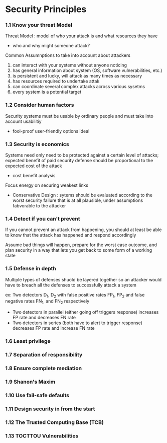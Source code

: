 # Security Principles
### 1.1 Know your threat Model 
Threat Model : model of who your attack is and what resources they have
- who and why might someone attack?

Common Assumnptions to take into account about attackers
1. can interact with your systems without anyone noticing
2. has general information about system (OS, software vulnerabilities, etc.)
3. is persistent and lucky, will attack as many times as necessary
4. has resources required to undertake attak
5. can coordinate several complex attacks across various sysetms
6. every system is a potential target

### 1.2 Consider human factors 
Security systems must be usable by ordinary people and must take into account usabilitiy 
- fool-proof user-friendly options ideal 

### 1.3 Security is economics
Systems need only need to be protected against a certain level of attacks; expected benefit of paid security defense should be proportional to the expected cost of the attack
- cost benefit analysis

Focus energy on securing weakest links
- Conservative Design : sytems should be evaluated according to the worst security failure that is at all plausible, under assumptions fabvorable to the attacker 

### 1.4 Detect if you can't prevent
If you cannot prevent an attack from happening, you should at least be able to know that the attack has happened and respond accordingly 

Assume bad things will happen, prepare for the worst case outcome, and plan security in a way that lets you get back to some form of a working state

### 1.5 Defense in depth
Multiple types of defenses shuold be layered together so an attacker would have to breach all the defenses to successfully attack a system

ex: Two detectors D<sub>1</sub>, D<sub>2</sub> with false positive rates FP<sub>1</sub>, FP<sub>2</sub> and false negative rates FN<sub>1</sub>, and FN<sub>2</sub> respectively
- Two detectors in parallel (either going off triggers response) increases FP rate and decreases FN rate
- Two detectors in series (both have to alert to trigger response) decreases FP rate and increase FN rate

### 1.6 Least privilege 

### 1.7 Separation of responsibility 

### 1.8 Ensure complete mediation 

### 1.9 Shanon's Maxim 

### 1.10 Use fail-safe defaults 

### 1.11 Design security in from the start 

### 1.12 The Trusted Computing Base (TCB) 

### 1.13 TOCTTOU Vulnerabilities 
